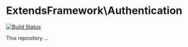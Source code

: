 # ExtendsFramework\Authentication
[![Build Status](https://travis-ci.org/extendsframework/extends-authentication.svg?branch=master)](https://travis-ci.org/extendsframework/extends-authentication)

This repository ...

